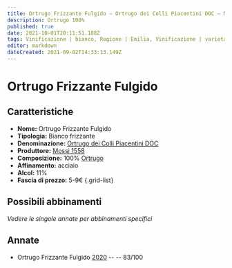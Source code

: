 ```yaml
---
title: Ortrugo Frizzante Fulgido – Ortrugo dei Colli Piacentini DOC – Mossi 1558 – Emilia (IT) – 5-9€ – 2★
description: Ortrugo 100%
published: true
date: 2021-10-01T20:11:51.188Z
tags: Vinificazione | bianco, Regione | Emilia, Vinificazione | varietale, Vinificazione | frizzante, Valutazioni | 2 stelle, Vitigni | Ortrugo, Prezzi | 5-9€
editor: markdown
dateCreated: 2021-09-02T14:33:13.149Z
---
```


# Ortrugo Frizzante Fulgido

## Caratteristiche
- **Nome:** Ortrugo Frizzante Fulgido
- **Tipologia:** Bianco frizzante
- **Denominazione:** [Ortrugo dei Colli Piacentini DOC](/denominazioni/Italia/Emilia/DOC/Colli-Piacentini)
- **Produttore:** [Mossi 1558](/produttori/Italia/Emilia/Mossi-1558) 
- **Composizione:** 100% [Ortrugo](/vitigni/Italia/bacca-bianca/ortrugo)
- **Affinamento:** acciaio
- **Alcol:** 11%
- **Fascia di prezzo:** 5-9€
{.grid-list}

## Possibili abbinamenti
*Vedere le singole annate per abbinamenti specifici*

## Annate

- Ortrugo Frizzante Fulgido [2020](/vini/Italia/Emilia/Mossi-1558/Ortrugo-Frizzante-Fulgido/2020) -- <span class="star-2"></span> -- 83/100

